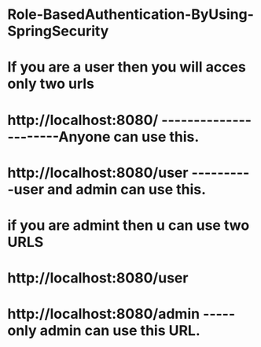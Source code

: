 # Role-BasedAuthentication-ByUsing-SpringSecurity

# If you are a user then you will acces only two urls
# http://localhost:8080/      ----------------------Anyone can use this.
# http://localhost:8080/user ----------user and admin can use this.

# if you  are admint then u can use two URLS
# http://localhost:8080/user
# http://localhost:8080/admin   -----only admin can use this URL.


